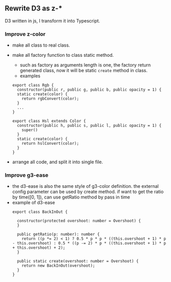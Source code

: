 ## Rewrite D3 as z-*

D3 written in js, I transform it into Typescript. 


### Improve z-color
- make all class to real class.
- make all factory function to class static method.
  - such as factory as arguments length is one, the factory return generated class,
  now it will be static `create` method in class.
  - examples
  ```
  export class Rgb {
    constructor(public r, public g, public b, public opacity = 1) {
    static create(color) {
      return rgbConvert(color);
    }
    ...
  }
  ```
  
  ```
  export class Hsl extends Color {
    constructor(public h, public s, public l, public opacity = 1) {
      super()
    }
    static create(color) {
      return hslConvert(color);
    }
  }
  ```
- arrange all code, and split it into single file.

### Improve g3-ease
- the d3-ease is also the same style of g3-color definition.
  the external config parameter can be used by create method. if want to get the ratio by time([0, 1]), can use getRatio method by pass in time
- example of d3-ease
  ```
  export class BackInOut {
  
    constructor(protected overshoot: number = Overshoot) {
    }
  
    public getRatio(p: number): number {
      return ((p *= 2) < 1) ? 0.5 * p * p * ((this.overshoot + 1) * p - this.overshoot) : 0.5 * ((p -= 2) * p * ((this.overshoot + 1) * p + this.overshoot) + 2);
    }
  
    public static create(overshoot: number = Overshoot) {
      return new BackInOut(overshoot);
    }
  }
  ```
